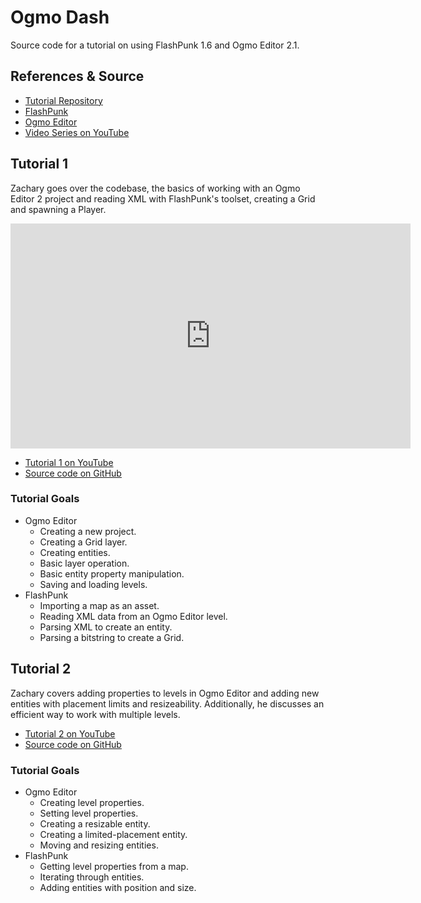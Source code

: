Ogmo Dash
=========
Source code for a tutorial on using FlashPunk 1.6 and Ogmo Editor 2.1.

References & Source
-------------------
* [Tutorial Repository](https://github.com/zachwlewis/ogmo-dash)
* [FlashPunk](https://github.com/Draknek/FlashPunk)
* [Ogmo Editor](http://www.ogmoeditor.com/)
* [Video Series on YouTube](http://www.youtube.com/playlist?list=PL68WtdRH6G0lRChjCq1E0R5k3ptYFuKeo)

Tutorial 1
----------
Zachary goes over the codebase, the basics of working with an Ogmo Editor 2 project and reading XML with FlashPunk's toolset, creating a Grid and spawning a Player.

<iframe width="640" height="360" src="http://www.youtube.com/embed/TPPzgB3fv8A" frameborder="0" allowfullscreen></iframe>

* [Tutorial 1 on YouTube](http://youtu.be/TPPzgB3fv8A)
* [Source code on GitHub](https://github.com/downloads/zachwlewis/ogmo-dash/ogmo-dash-tutorial-1.zip)

### Tutorial Goals
* Ogmo Editor
  * Creating a new project.
  * Creating a Grid layer.
  * Creating entities.
  * Basic layer operation.
  * Basic entity property manipulation.
  * Saving and loading levels.
* FlashPunk
  * Importing a map as an asset.
  * Reading XML data from an Ogmo Editor level.
  * Parsing XML to create an entity.
  * Parsing a bitstring to create a Grid.

Tutorial 2
----------
Zachary covers adding properties to levels in Ogmo Editor and adding new entities with placement limits and resizeability. Additionally, he discusses an efficient way to work with multiple levels.

* [Tutorial 2 on YouTube](http://youtu.be/v5iLEJSTDGo)
* [Source code on GitHub](https://github.com/downloads/zachwlewis/ogmo-dash/ogmo-dash-tutorial-2.zip)

### Tutorial Goals
* Ogmo Editor
  * Creating level properties.
  * Setting level properties.
  * Creating a resizable entity.
  * Creating a limited-placement entity.
  * Moving and resizing entities.
* FlashPunk
  * Getting level properties from a map.
  * Iterating through entities.
  * Adding entities with position and size.
